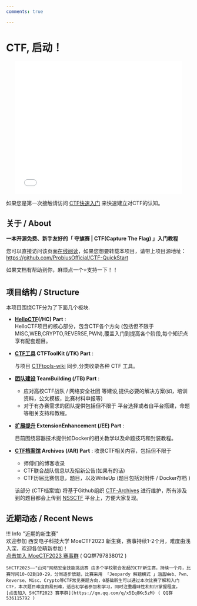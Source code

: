 ```yaml
---
comments: true

---
```


# CTF, 启动！
<div align="center">

<iframe src="//player.bilibili.com/player.html?aid=398221068&bvid=BV13o4y1x7L2&cid=1117061033&high_quality=1" width="90%" height="360" frameborder="no" scrolling="no" allowfullscreen="allowfullscreen"> </iframe>   

</div>

如果您是第一次接触请访问 [CTF快速入门](https://ctf.tj.cn/HC_Start/) 来快速建立对CTF的认知。

## 关于 / About

**一本开源免费、新手友好的「 夺旗赛 | CTF(Capture The Flag) 」入门教程**

您可以直接访问该页面[在线阅读](https://ctf.tj.cn/)，如果您想要转载本项目，请带上项目源地址：https://github.com/ProbiusOfficial/CTF-QuickStart

如果文档有帮助到你，麻烦点一个:star:支持一下！！
## 项目结构 / Structure

本项目围绕CTF分为了下面几个板块.  

- **[HelloCTF](https://ctf.tj.cn/)(/HC) Part** :   
  HelloCTF项目的核心部分，包含CTF各个方向 (包括但不限于MISC,WEB,CRYPTO,REVERSE,PWN),覆盖入门到提高各个阶段,每个知识点享有配套题目。 

- **[CTF工具](https://ctf.tj.cn/TK/) CTFToolKit (/TK) Part** : 

    与项目 [CTFtools-wiki](https://github.com/ProbiusOfficial/CTFtools-wiki) 同步,分类收录各种 CTF 工具。  

- **[团队建设](https://ctf.tj.cn/TB/) TeamBuilding (/TB) Part** :   
  
    - 应对高校CTF战队 / 网络安全社团 等建设,提供必要的解决方案(如，培训资料，公文模板，比赛材料申报等)
    - 对于有办赛需求的团队提供包括但不限于 平台选择或者自平台搭建，命题等相关支持和教程。  
    
- **[扩展提升](https://ctf.tj.cn/EE) ExtensionEnhancement (/EE) Part** : 

    目前围绕容器技术提供如Docker的相关教学以及命题技巧和封装教程。  

- **[CTF档案馆](https://ctf.tj.cn/AR) Archives (/AR) Part** : 收录CTF相关内容，包括但不限于  
  
    - 师傅们的博客收录
    - CTF联合战队信息以及招新公告(如果有的话)
    - CTF历届比赛信息，题目，以及WriteUp (题目包括对附件 / Docker存档 )
    
  该部分 (CTF档案馆) 将基于Github组织 [CTF-Archives](https://github.com/CTF-Archives) 进行维护，所有涉及到的题目都会上传到 [NSSCTF](https://www.nssctf.cn/) 平台上，方便大家复现。

## 近期动态 / Recent News  
  

!!! Info "近期的新生赛"  
    欢迎参加 西安电子科技大学 MoeCTF2023 新生赛，赛事持续1-2个月，难度由浅入深，欢迎各位萌新参加！  
    [点击加入 MoeCTF2023 赛事群](http://qm.qq.com/cgi-bin/qm/qr?_wv=1027&k=hSpW9WH7e1gGALTDkKj_VkT9jvikTVQb&authKey=%2B0JFQ339kcRG3%2BSKJM7qitEQUb6uYG7eeu0ILOqfJBExD1E3iTB6iZ7%2FafSrRYWr&noverify=0&group_code=797838012) ( QQ群797838012 )  

    SHCTF2023——"山河"网络安全技能挑战赛 由多个学校联合发起的CTF新生赛，持续一个月，比赛时间10-02到10-29，分周逐步放题，比赛采用 「Jeopardy 解题模式 」涵盖Web、Pwn、Reverse、Misc、Crypto等CTF常见赛题方向，0基础新生可以通过本次比赛了解和入门CTF，本次题目难度由易到难，适合初学者参加和学习，同时注重趣味性和知识掌握程度。  
    [点击加入 SHCTF2023 赛事群](https://qm.qq.com/q/x5Eq8Kc5zM) ( QQ群536115792 ) 
